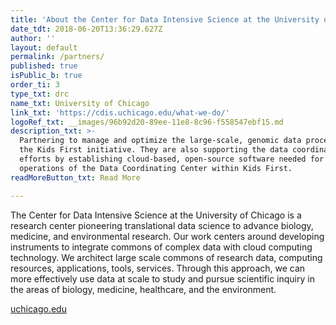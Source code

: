 ```yaml
---
title: 'About the Center for Data Intensive Science at the University of Chicago '
date_tdt: 2018-06-20T13:36:29.627Z
author: ''
layout: default
permalink: /partners/
published: true
isPublic_b: true
order_ti: 3
type_txt: drc
name_txt: University of Chicago
link_txt: 'https://cdis.uchicago.edu/what-we-do/'
logoRef_txt: __images/96b92d20-89ee-11e8-8c96-f558547ebf15.md
description_txt: >-
  Partnering to manage and optimize the large-scale, genomic data processing for
  the Kids First initiative. They are also supporting the data coordination
  efforts by establishing cloud-based, open-source software needed for the
  operations of the Data Coordinating Center within Kids First.
readMoreButton_txt: Read More

---
```



The Center for Data Intensive Science at the University of Chicago is a research center pioneering translational data science to advance biology, medicine, and environmental research. Our work centers around developing instruments to integrate commons of complex data with cloud computing technology. We architect large scale commons of research data, computing resources, applications, tools, services.  Through this approach, we can more effectively use data at scale to study and pursue scientific inquiry in the areas of biology, medicine, healthcare, and the environment. 

<a href="https://www.uchicago.edu/" class="btn btn-default arrow-right-white text-uppercase">uchicago.edu</a>
